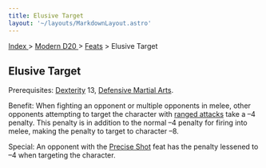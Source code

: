 ```yaml
---
title: Elusive Target
layout: '~/layouts/MarkdownLayout.astro'
---
```


[ Index ](/) > [ Modern D20 ](/modern.d20.srd) > [Feats](/modern.d20.srd/feats) > Elusive Target

## Elusive Target

Prerequisites: [Dexterity](/modern.d20.srd/basics/ability.scores) 13,
[Defensive Martial Arts](/modern.d20.srd/feats/defensive.martial.arts).

Benefit: When fighting an opponent or multiple opponents in melee, other
opponents attempting to target the character with [ranged attacks](/modern.d20.srd/combat/attack.actions) take a –4 penalty. This
penalty is in addition to the normal –4 penalty for firing into melee, making
the penalty to target to character –8.

Special: An opponent with the [Precise Shot](/modern.d20.srd/feats/precise.shot) feat has the penalty lessened to –4
when targeting the character.

